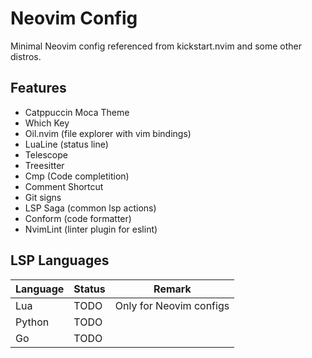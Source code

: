 # Neovim Config

Minimal Neovim config referenced from kickstart.nvim and some other distros.

## Features

- Catppuccin Moca Theme
- Which Key
- Oil.nvim (file explorer with vim bindings)
- LuaLine (status line)
- Telescope
- Treesitter
- Cmp (Code completition)
- Comment Shortcut
- Git signs
- LSP Saga (common lsp actions)
- Conform (code formatter)
- NvimLint (linter plugin for eslint)

## LSP Languages

| Language | Status | Remark                  |
| -------- | ------ | ----------------------- |
| Lua      | TODO   | Only for Neovim configs |
| Python   | TODO   |                         |
| Go       | TODO   |                         |
